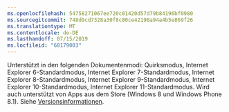 ```yaml
---
ms.openlocfilehash: 54758271067ee720c01420d57d79b84196bf0980
ms.sourcegitcommit: 748d9cd7328a30f8c80ce42198a94a4b5e869f26
ms.translationtype: MT
ms.contentlocale: de-DE
ms.lasthandoff: 07/15/2019
ms.locfileid: "68179003"
---
```

Unterstützt in den folgenden Dokumentenmodi: Quirksmodus, Internet Explorer 6-Standardmodus, Internet Explorer 7-Standardmodus, Internet Explorer 8-Standardmodus, Internet Explorer 9-Standardmodus, Internet Explorer 10-Standardmodus, Internet Explorer 11-Standardmodus. Wird auch unterstützt von Apps aus dem Store (Windows 8 und Windows Phone 8.1). Siehe [Versionsinformationen](../../../javascript/reference/javascript-version-information.md).